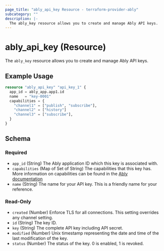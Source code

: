 ```yaml
---
page_title: "ably_api_key Resource - terraform-provider-ably"
subcategory: ""
description: |-
  The ably_key resource allows you to create and manage Ably API keys.
---
```


# ably_api_key (Resource)

The `ably_key` resource allows you to create and manage Ably API keys.


## Example Usage

```terraform
resource "ably_api_key" "api_key_1" {
  app_id = ably_app.app1.id
  name   = "key-0001"
  capabilities = {
    "channel1" = ["publish", "subscribe"],
    "channel2" = ["history"]
    "channel3" = ["subscribe"],
  }
}
```

<!-- schema generated by tfplugindocs -->
## Schema

### Required

- `app_id` (String) The Ably application ID which this key is associated with.
- `capabilities` (Map of Set of String) The capabilities that this key has. More information on capabilities can be found in the [Ably documentation](https://ably.com/docs/core-features/authentication#capabilities-explained)
- `name` (String) The name for your API key. This is a friendly name for your reference.

### Read-Only

- `created` (Number) Enforce TLS for all connections. This setting overrides any channel setting.
- `id` (String) The key ID.
- `key` (String) The complete API key including API secret.
- `modified` (Number) Unix timestamp representing the date and time of the last modification of the key.
- `status` (Number) The status of the key. 0 is enabled, 1 is revoked.